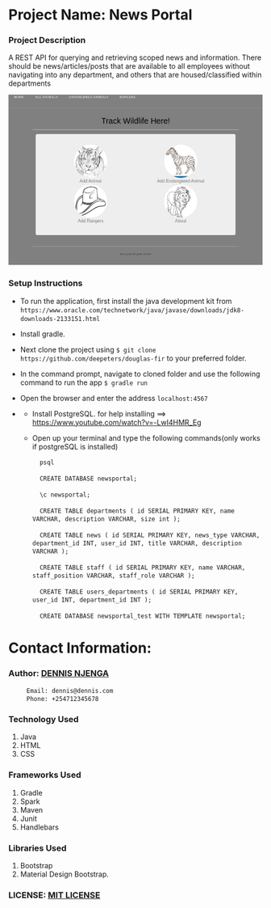 # Project Name: News Portal


### Project Description
A REST API for querying and retrieving scoped news and information. There should be news/articles/posts that are available to all employees without navigating into any department, and others that are housed/classified within departments

<img src="/news_portal.png">

### Setup Instructions

* To run the application, first install the java development kit from `https://www.oracle.com/technetwork/java/javase/downloads/jdk8-downloads-2133151.html`
* Install gradle.
* Next clone the project using `$ git clone https://github.com/deepeters/douglas-fir` to your preferred folder.
* In the command prompt, navigate to cloned folder and use the following command to run the app `$ gradle run`
* Open the browser and enter the address `localhost:4567`

* * Install PostgreSQL. for help installing ==> https://www.youtube.com/watch?v=-LwI4HMR_Eg
  * Open up your terminal and type the following commands(only works if postgreSQL is installed)
  
          psql
          
          CREATE DATABASE newsportal;
          
          \c newsportal;
          
          CREATE TABLE departments ( id SERIAL PRIMARY KEY, name VARCHAR, description VARCHAR, size int );
          
          CREATE TABLE news ( id SERIAL PRIMARY KEY, news_type VARCHAR, department_id INT, user_id INT, title VARCHAR, description VARCHAR );
          
          CREATE TABLE staff ( id SERIAL PRIMARY KEY, name VARCHAR, staff_position VARCHAR, staff_role VARCHAR );
          
          CREATE TABLE users_departments ( id SERIAL PRIMARY KEY, user_id INT, department_id INT );
          
          CREATE DATABASE newsportal_test WITH TEMPLATE newsportal;


# Contact Information:
### Author: [DENNIS NJENGA](https://github.com/deepeters)

         Email: dennis@dennis.com
         Phone: +254712345678

### Technology Used
1. Java
2. HTML
3. CSS

### Frameworks Used
1. Gradle
2. Spark
3. Maven
4. Junit
5. Handlebars

### Libraries Used
1. Bootstrap
2. Material Design Bootstrap.

### LICENSE: [MIT LICENSE](https://raw.githubusercontent.com/deepeters/news-portal/master/LICENSE)